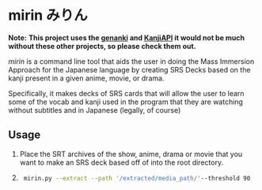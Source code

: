 # mirin みりん
__Note:__ __This project uses the [genanki](https://github.com/kerrickstaley/genanki) and [KanjiAPI](https://github.com/onlyskin/kanjiapi.dev) it would not be much without these other projects, so please check them out.__

_mirin_ is a command line tool that aids the user in doing the Mass Immersion Approach for the Japanese language by creating SRS Decks based on the kanji present in a given anime, movie, or drama. 

Specifically, it makes decks of SRS cards that will allow the user to learn some of the vocab and kanji used in the program that they are watching without subtitles and in Japanese (legally, of course)


## Usage
 
1. Place the SRT archives of the show, anime, drama or movie that you want to make an SRS deck based off of into the root directory. 
2. ```bash
    mirin.py --extract --path '/extracted/media_path/'--threshold 90
    ```
